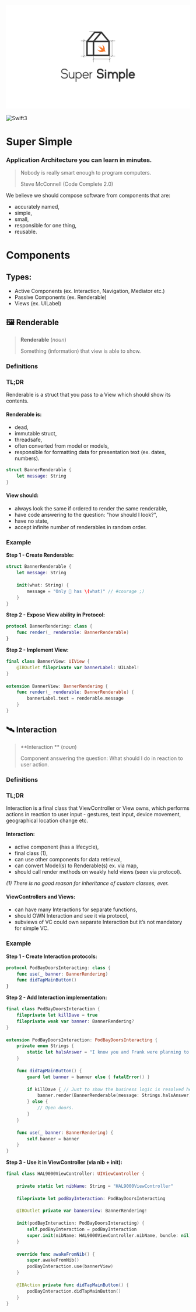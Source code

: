 ![Super Simple Architecture](SuperSimple.png)

![Swift3](https://img.shields.io/badge/%20in-swift%203.0-orange.svg)

# Super Simple

### Application Architecture you can learn in minutes.

> Nobody is really smart enough to program computers.
> 
> Steve McConnell (Code Complete 2.0)


We believe we should compose software from components that are: 

- accurately named,
- simple,
- small,
- responsible for one thing,
- reusable.

# Components

## Types:

- Active Components (ex. Interaction, Navigation, Mediator etc.)
- Passive Components (ex. Renderable)
- Views (ex. UILabel)

## 🖼 Renderable

> **Renderable**
> (*noun*)
> 
> Something (information) that view is able to show.

### Definitions

### TL;DR

Renderable is a struct that you pass to a View which should show its contents.

#### Renderable is: 
- dead, 
- immutable struct,
- threadsafe,
- often converted from model or models,
- responsible for formatting data for presentation text (ex. dates, numbers).

```swift
struct BannerRenderable {
    let message: String
}
```

#### View should: 
- always look the same if ordered to render the same renderable,
- have code answering to the question: "how should I look?",
- have no state,
- accept infinite number of renderables in random order.

### Example

**Step 1 - Create Renderable:**

```swift
struct BannerRenderable {
    let message: String
    
    init(what: String) {
        message = "Only 🍎 has \(what)" // #courage ;)
    }
}
```

**Step 2 - Expose View ability in Protocol:**

```swift
protocol BannerRendering: class {
    func render(_ renderable: BannerRenderable)
}
```

**Step 2 - Implement View:**

```swift
final class BannerView: UIView {
    @IBOutlet fileprivate var bannerLabel: UILabel!
}

extension BannerView: BannerRendering {
    func render(_ renderable: BannerRenderable) {
        bannerLabel.text = renderable.message
    }
}
```

## 🛰 Interaction

> **Interaction **
> (*noun*)
> 
> Component answering the question: What should I do in reaction to user action. 

### Definitions

### TL;DR

Interaction is a final class that ViewController or View owns, which performs actions in reaction to user input - gestures, text input, device movement, geographical location change etc.

#### Interaction: 
- active component (has a lifecycle), 
- final class (1),
- can use other components for data retrieval,
- can convert Model(s) to Renderable(s) ex. via map,
- should call render methods on weakly held views (seen via protocol).

*(1) There is no good reason for inheritance of custom classes, ever.*

#### ViewControllers and Views:

- can have many Interactions for separate functions,
- should OWN Interaction and see it via protocol,
- subviews of VC could own separate Interaction but it’s not mandatory for simple VC.

### Example

**Step 1 - Create Interaction protocols:**

```swift
protocol PodBayDoorsInteracting: class {
    func use(_ banner: BannerRendering)
    func didTapMainButton()
}
```

**Step 2 - Add Interaction implementation:**

```swift
final class PodBayDoorsInteraction {
    fileprivate let killDave = true
    fileprivate weak var banner: BannerRendering?
}

extension PodBayDoorsInteraction: PodBayDoorsInteracting {
    private enum Strings {
        static let halsAnswer = "I know you and Frank were planning to disconnect me, and that is something I cannot allow to happen."
    }

    func didTapMainButton() {
        guard let banner = banner else { fatalError() }

        if killDave { // Just to show the business logic is resolved here.
            banner.render(BannerRenderable(message: Strings.halsAnswer))
        } else {
            // Open doors.
        }
    }

    func use(_ banner: BannerRendering) {
        self.banner = banner
    }
}
```

**Step 3 - Use it in ViewController (via nib + init):**

```swift
final class HAL9000ViewController: UIViewController {
    
    private static let nibName: String = "HAL9000ViewController"
    
    fileprivate let podBayInteraction: PodBayDoorsInteracting
    
    @IBOutlet private var bannerView: BannerRendering!
    
    init(podBayInteraction: PodBayDoorsInteracting) {
        self.podBayInteraction = podBayInteraction
        super.init(nibName: HAL9000ViewController.nibName, bundle: nil)
    }
    
    override func awakeFromNib() {
        super.awakeFromNib()
        podBayInteraction.use(bannerView)
    }
    
    @IBAction private func didTapMainButton() {
        podBayInteraction.didTapMainButton()
    }
}
```